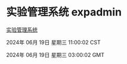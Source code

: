 # 实验管理系统 expadmin
[实验管理系统](http://219.139.196.74:56808/expadmin-782313d2-e1b1-4ea7-932e-3a55e6a1a4d0/)

2024年 06月 19日 星期三 11:00:02 CST

2024年 06月 19日 星期三 03:00:02 GMT
